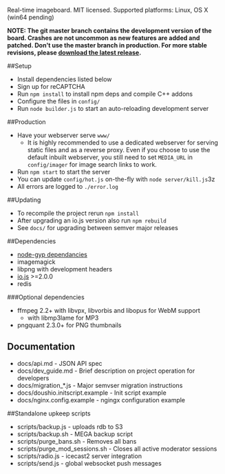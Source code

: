 Real-time imageboard.
MIT licensed.
Supported platforms: Linux, OS X (win64 pending)

**NOTE: The git master branch contains the development version of the board.
Crashes are not uncommon as new features are added and patched. Don't use the
master branch in production. For more stable revisions, please [download the
 latest release](https://github.com/bakape/meguca/releases).**

##Setup
* Install dependencies listed below
* Sign up for reCAPTCHA
* Run `npm install` to install npm deps and compile C++ addons
* Configure the files in `config/`
* Run `node builder.js` to start an auto-reloading development server

##Production
* Have your webserver serve `www/`
  * It is highly recommended to use a dedicated webserver for serving static
  files and as a reverse proxy. Even if you choose to use the default inbuilt
  webserver, you still need to set `MEDIA_URL` in `config/imager` for image
  search links to work.
* Run `npm start` to start the server
* You can update `config/hot.js` on-the-fly with `node server/kill.js`3z
* All errors are logged to `./error.log`

##Updating
* To recompile the project rerun `npm install`
* After upgrading an io.js version also run `npm rebuild`
* See `docs/` for upgrading between semver major releases

##Dependencies
* [node-gyp dependancies](https://github.com/TooTallNate/node-gyp/#installation)
* imagemagick
* libpng with development headers
* [io.js](https://iojs.org) >=2.0.0
* redis

###Optional dependencies
* ffmpeg 2.2+ with libvpx, libvorbis and libopus for WebM support
  * with libmp3lame for MP3
* pngquant  2.3.0+ for PNG thumbnails

## Documentation
* docs/api.md - JSON API spec
* docs/dev_guide.md - Brief description on project operation for developers
* docs/migration_*.js - Major semvser migration instructions
* docs/doushio.initscript.example - Init script example
* docs/nginx.config.example - ngingx configuration example

##Standalone upkeep scripts
* scripts/backup.js - uploads rdb to S3
* scripts/backup.sh - MEGA backup script
* scripts/purge_bans.sh - Removes all bans
* scripts/purge_mod_sessions.sh - Closes all active moderator sessions
* scripts/radio.js - icecast2 server integration
* scripts/send.js - global websocket push messages
